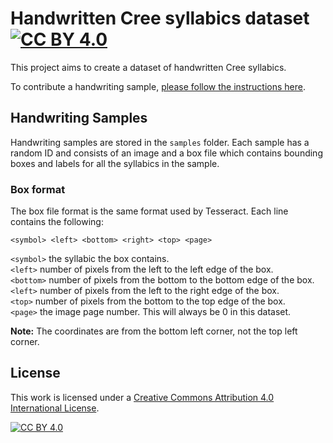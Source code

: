 # Handwritten Cree syllabics dataset [![CC BY 4.0][cc-by-shield]][cc-by]

This project aims to create a dataset of handwritten Cree syllabics.

To contribute a handwriting sample, [please follow the instructions here](https://samclarke.net/cree/).


## Handwriting Samples

Handwriting samples are stored in the `samples` folder. Each sample has a random ID and consists of an image and a box file which contains bounding boxes and labels for all the syllabics in the sample.


### Box format

The box file format is the same format used by Tesseract. Each line contains the following:

```
<symbol> <left> <bottom> <right> <top> <page>
```

`<symbol>` the syllabic the box contains.  
`<left>` number of pixels from the left to the left edge of the box.  
`<bottom>` number of pixels from the bottom to the bottom edge of the box.  
`<left>` number of pixels from the left to the right edge of the box.  
`<top>` number of pixels from the bottom to the top edge of the box.  
`<page>` the image page number. This will always be 0 in this dataset.

**Note:** The coordinates are from the bottom left corner, not the top left corner.


## License

This work is licensed under a
[Creative Commons Attribution 4.0 International License][cc-by].

[![CC BY 4.0][cc-by-image]][cc-by]

[cc-by]: http://creativecommons.org/licenses/by/4.0/
[cc-by-image]: https://i.creativecommons.org/l/by/4.0/88x31.png
[cc-by-shield]: https://img.shields.io/badge/License-CC%20BY%204.0-lightgrey.svg
